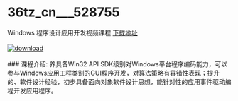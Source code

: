 # 36tz_cn___528755
Windows 程序设计应用开发视频课程
[下载地址](http://www.36tz.cn/article/528755 "下载地址")
<br/></br>[![download](http://36tz.cn/muke_img/2019_11_1-81-300x180.png "下载地址")](http://www.36tz.cn/article/528755 "下载地址")
<br/></br>### 课程介绍:
养具备Win32 API SDK级别对Windows平台程序编码能力，可以参与Windows应用工程类别的GUI程序开发，对算法策略有容错性表现；提升的、软件设计经验，初步具备面向对象软件设计思想，能针对性的应用事件驱动编程开发应用程序。


